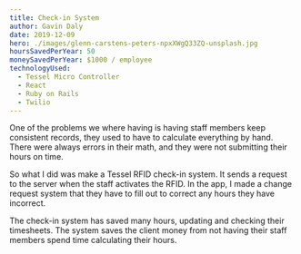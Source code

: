 ```yaml
---
title: Check-in System
author: Gavin Daly
date: 2019-12-09
hero: ./images/glenn-carstens-peters-npxXWgQ33ZQ-unsplash.jpg
hoursSavedPerYear: 50
moneySavedPerYear: $1000 / employee
technologyUsed:
  - Tessel Micro Controller
  - React
  - Ruby on Rails
  - Twilio
---
```



One of the problems we where having is having staff members keep consistent records, they used to have to calculate everything by hand. There were always errors in their math, and they were not submitting their hours on time.

So what I did was make a Tessel RFID check-in system. It sends a request to the server when the staff activates the RFID. In the app, I made a change request system that they have to fill out to correct any hours they have incorrect.

The check-in system has saved many hours, updating and checking their timesheets. The system saves the client money from not having their staff members spend time calculating their hours.